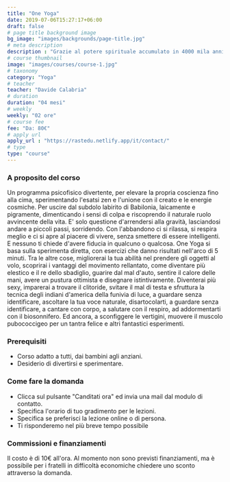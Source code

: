 ```yaml
---
title: "One Yoga"
date: 2019-07-06T15:27:17+06:00
draft: false
# page title background image
bg_image: "images/backgrounds/page-title.jpg"
# meta description
description : "Grazie al potere spirituale accumulato in 4000 mila anni di storia, siamo alla vigilia di una grande rivoluzione che porterà finalmente l'umanità a godersi questo meraviglioso pianeta."
# course thumbnail
image: "images/courses/course-1.jpg"
# taxonomy
category: "Yoga"
# teacher
teacher: "Davide Calabria"
# duration
duration: "04 mesi"
# weekly
weekly: "02 ore"
# course fee
fee: "Da: 80€"
# apply url
apply_url : "https://rastedu.netlify.app/it/contact/"
# type
type: "course"
---
```



### A proposito del corso

Un programma psicofisico divertente, per elevare la propria coscienza fino alla cima, sperimentando l'esatsi zen e l'unione con il creato e le energie cosmiche.  Per uscire dal subdolo labirito di Babilonia, laicamente e pigramente, dimenticando i sensi di colpa e riscoprendo il naturale ruolo avvincente della vita. E' solo questione d'arrendersi alla gravità, lasciandosi andare a piccoli passi, sorridendo. Con l'abbandono ci si rilassa, si respira meglio e ci si apre al piacere di vivere, senza smettere di essere intelligenti. E nessuno ti chiede d'avere fiducia in qualcuno o qualcosa. One Yoga si basa sulla sperimenta diretta, con esercizi che danno risultati nell'arco di 5 minuti. Tra le altre cose, migliorerai la tua abilità nel prendere gli oggetti al volo, scoprirai i vantaggi del movimento rellantato, come diventare più elestico e il re dello sbadiglio, guarire dal mal d'auto, sentire il calore delle mani, avere un pustura ottimista e disegnare istintivamente. Diventerai più sexy, imparerai a trovare il clitoride, svitare il mal di testa e sfruttura la tecnica degli indiani d'america della funivia di luce, a guardare senza identificare, ascoltare la tua voce naturale, disartocolarti, a guardare senza identificare, a cantare con corpo, a salutare con il respiro, ad addormentarti con il biosonnifero. Ed ancora, a sconfiggere le vertigini, muovere il muscolo pubococcigeo per un tantra felice e altri fantastici esperimenti.


### Prerequisiti


* Corso adatto a tutti, dai bambini agli anziani.
* Desiderio di divertirsi e sperimentare.


### Come fare la domanda

* Clicca sul pulsante "Canditati ora" ed invia una mail dal modulo di contatto.
* Specifica l'orario di tuo gradimento per le lezioni.
* Specifica se preferisci la lezione online o di persona.
* Ti risponderemo nel più breve tempo possibile



### Commissioni e finanziamenti 

Il costo è di 10€ all'ora. Al momento non sono previsti finanziamenti, ma è possibile per i fratelli in difficoltà economiche chiedere uno sconto attraverso la domanda.
